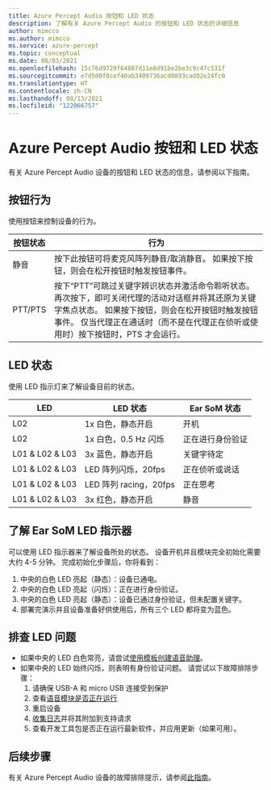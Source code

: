 ```yaml
---
title: Azure Percept Audio 按钮和 LED 状态
description: 了解有关 Azure Percept Audio 的按钮和 LED 状态的详细信息
author: mimcco
ms.author: mimcco
ms.service: azure-percept
ms.topic: conceptual
ms.date: 08/03/2021
ms.openlocfilehash: 15c76d9729f64867d11e8d91be2be3c9c47c531f
ms.sourcegitcommit: e7d500f8cef40ab3409736acd0893cad02e24fc0
ms.translationtype: HT
ms.contentlocale: zh-CN
ms.lasthandoff: 08/13/2021
ms.locfileid: "122066757"
---
```

# <a name="azure-percept-audio-button-and-led-states"></a>Azure Percept Audio 按钮和 LED 状态

有关 Azure Percept Audio 设备的按钮和 LED 状态的信息，请参阅以下指南。

## <a name="button-behavior"></a>按钮行为

使用按钮来控制设备的行为。

|按钮状态|行为|
|------------|----------|
|静音|按下此按钮可将麦克风阵列静音/取消静音。 如果按下按钮，则会在松开按钮时触发按钮事件。|
|PTT/PTS|按下“PTT”可跳过关键字辨识状态并激活命令聆听状态。 再次按下，即可关闭代理的活动对话框并将其还原为关键字焦点状态。 如果按下按钮，则会在松开按钮时触发按钮事件。 仅当代理正在通话时（而不是在代理正在侦听或使用时）按下按钮时，PTS 才会运行。|

## <a name="led-states"></a>LED 状态

使用 LED 指示灯来了解设备目前的状态。

|LED|LED 状态|Ear SoM 状态|
|---|------------|----------------|
|L02|1x 白色，静态开启|开机 |
|L02|1x 白色，0.5 Hz 闪烁|正在进行身份验证 |
|L01 & L02 & L03|3x 蓝色，静态开启|关键字待定|
|L01 & L02 & L03|LED 阵列闪烁，20fps |正在侦听或说话|
|L01 & L02 & L03|LED 阵列 racing，20fps|正在思考|
|L01 & L02 & L03|3x 红色，静态开启 |静音|

## <a name="understanding-ear-som-led-indicators"></a>了解 Ear SoM LED 指示器
可以使用 LED 指示器来了解设备所处的状态。 设备开机并且模块完全初始化需要大约 4-5 分钟。 完成初始化步骤后，你将看到：

1. 中央的白色 LED 亮起（静态）：设备已通电。
1. 中央的白色 LED 亮起（闪烁）：正在进行身份验证。
1. 中央的白色 LED 亮起（静态）：设备已通过身份验证，但未配置关键字。
1. 部署完演示并且设备准备好供使用后，所有三个 LED 都将变为蓝色。


## <a name="troubleshooting-led-issues"></a>排查 LED 问题
- 如果中央的 LED 白色常亮，请尝试[使用模板创建语音助理](./tutorial-no-code-speech.md)。
- 如果中央的 LED 始终闪烁，则表明有身份验证问题。 请尝试以下故障排除步骤：
    1. 请确保 USB-A 和 micro USB 连接受到保护 
    1. 查看[语音模块是否正在运行](./troubleshoot-audio-accessory-speech-module.md#checking-runtime-status-of-the-speech-module)
    1. 重启设备
    1. [收集日志](./troubleshoot-audio-accessory-speech-module.md#collecting-speech-module-logs)并将其附加到支持请求
    1. 查看开发工具包是否正在运行最新软件，并应用更新（如果可用）。

## <a name="next-steps"></a>后续步骤

有关 Azure Percept Audio 设备的故障排除提示，请参阅[此指南](./troubleshoot-audio-accessory-speech-module.md)。